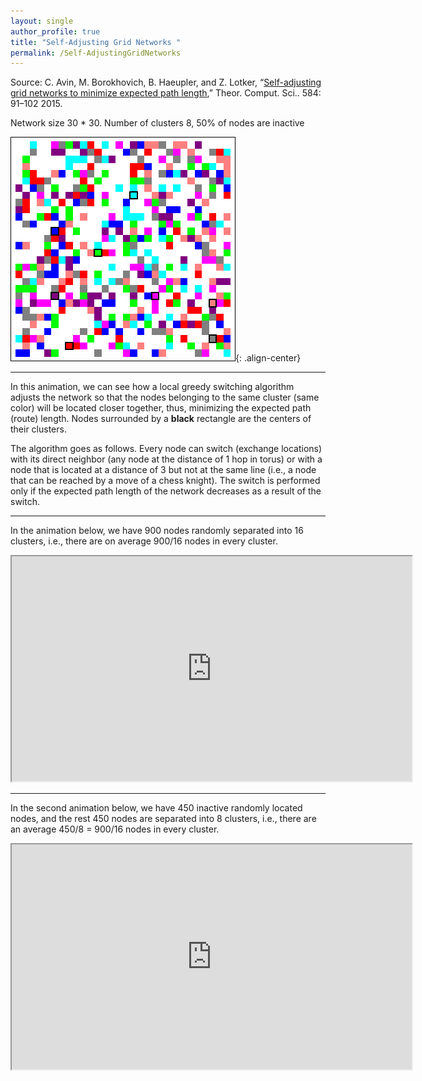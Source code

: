 ```yaml
---
layout: single
author_profile: true
title: "Self-Adjusting Grid Networks "
permalink: /Self-AdjustingGridNetworks
---
```


Source: C. Avin, M. Borokhovich, B. Haeupler, and Z. Lotker, “[Self-adjusting grid networks to minimize expected path length](https://doi.org/10.1007/978-3-319-03578-9_29),” Theor. Comput. Sci.. 584: 91–102 2015.

Network size 30 * 30. Number of clusters 8, 50% of nodes are inactive

![animation](/assets/images/animation3.gif){: .align-center}

---

In this animation, we can see how a local greedy switching algorithm adjusts the network so that the nodes belonging to the same cluster (same color) will be located closer together, thus, minimizing the expected path (route) length.
Nodes surrounded by a **black** rectangle are the centers of their clusters.

The algorithm goes as follows. Every node can switch (exchange locations) with its direct neighbor (any node at the distance of 1 hop in torus) or with a node that is located at a distance of 3 but not at the same line (i.e., a node that can be reached by a move of a chess knight). The switch is performed only if the expected path length of the network decreases as a result of the switch.

---

In the animation below, we have 900 nodes randomly separated into 16 clusters, i.e., there are on average 900/16 nodes in every cluster.

<iframe width="640" height="360" src="http://www.youtube.com/embed/RFG-zMk6uwo" frameborder="1" allowfullscreen></iframe>

----

In the second animation below, we have 450 inactive randomly located nodes, and the rest 450 nodes are separated into 8 clusters, i.e., there are an average 450/8 = 900/16 nodes in every cluster.


<iframe width="640" height="360" src="http://www.youtube.com/embed/ZaaLXEPpY6o" frameborder="1" allowfullscreen></iframe>

